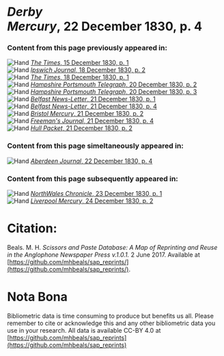 # *Derby Mercury*, 22 December 1830, p. 4  
  
### Content from this page previously appeared in:  
![Hand](http://scissorsandpaste.net/wp-content/uploads/2017/06/smallhandpointer.png) [*The Times*, 15 December 1830, p. 1](https://mhbeals.github.io/sap_html/The-Times/The-Times-15-December-1830-p-1)  
![Hand](http://scissorsandpaste.net/wp-content/uploads/2017/06/smallhandpointer.png) [*Ipswich Journal*, 18 December 1830, p. 2](https://mhbeals.github.io/sap_html/Ipswich-Journal/Ipswich-Journal-18-December-1830-p-2)  
![Hand](http://scissorsandpaste.net/wp-content/uploads/2017/06/smallhandpointer.png) [*The Times*, 18 December 1830, p. 1](https://mhbeals.github.io/sap_html/The-Times/The-Times-18-December-1830-p-1)  
![Hand](http://scissorsandpaste.net/wp-content/uploads/2017/06/smallhandpointer.png) [*Hampshire Portsmouth Telegraph*, 20 December 1830, p. 2](https://mhbeals.github.io/sap_html/Hampshire-Portsmouth-Telegraph/Hampshire-Portsmouth-Telegraph-20-December-1830-p-2)  
![Hand](http://scissorsandpaste.net/wp-content/uploads/2017/06/smallhandpointer.png) [*Hampshire Portsmouth Telegraph*, 20 December 1830, p. 3](https://mhbeals.github.io/sap_html/Hampshire-Portsmouth-Telegraph/Hampshire-Portsmouth-Telegraph-20-December-1830-p-3)  
![Hand](http://scissorsandpaste.net/wp-content/uploads/2017/06/smallhandpointer.png) [*Belfast News-Letter*, 21 December 1830, p. 1](https://mhbeals.github.io/sap_html/Belfast-News-Letter/Belfast-News-Letter-21-December-1830-p-1)  
![Hand](http://scissorsandpaste.net/wp-content/uploads/2017/06/smallhandpointer.png) [*Belfast News-Letter*, 21 December 1830, p. 4](https://mhbeals.github.io/sap_html/Belfast-News-Letter/Belfast-News-Letter-21-December-1830-p-4)  
![Hand](http://scissorsandpaste.net/wp-content/uploads/2017/06/smallhandpointer.png) [*Bristol Mercury*, 21 December 1830, p. 2](https://mhbeals.github.io/sap_html/Bristol-Mercury/Bristol-Mercury-21-December-1830-p-2)  
![Hand](http://scissorsandpaste.net/wp-content/uploads/2017/06/smallhandpointer.png) [*Freeman's Journal*, 21 December 1830, p. 4](https://mhbeals.github.io/sap_html/Freeman's-Journal/Freeman's-Journal-21-December-1830-p-4)  
![Hand](http://scissorsandpaste.net/wp-content/uploads/2017/06/smallhandpointer.png) [*Hull Packet*, 21 December 1830, p. 2](https://mhbeals.github.io/sap_html/Hull-Packet/Hull-Packet-21-December-1830-p-2)  
  
### Content from this page simeltaneously appeared in:  
![Hand](http://scissorsandpaste.net/wp-content/uploads/2017/06/smallhandpointer.png) [*Aberdeen Journal*, 22 December 1830, p. 4](https://mhbeals.github.io/sap_html/Aberdeen-Journal/Aberdeen-Journal-22-December-1830-p-4)  
  
### Content from this page subsequently appeared in:  
![Hand](http://scissorsandpaste.net/wp-content/uploads/2017/06/smallhandpointer.png) [*NorthWales Chronicle*, 23 December 1830, p. 1](https://mhbeals.github.io/sap_html/NorthWales-Chronicle/NorthWales-Chronicle-23-December-1830-p-1)  
![Hand](http://scissorsandpaste.net/wp-content/uploads/2017/06/smallhandpointer.png) [*Liverpool Mercury*, 24 December 1830, p. 2](https://mhbeals.github.io/sap_html/Liverpool-Mercury/Liverpool-Mercury-24-December-1830-p-2)  


# Citation: 

Beals. M. H. *Scissors and Paste Database: A Map of Reprinting and Reuse in the Anglophone Newspaper Press v.1.0.1.* 2 June 2017. Available at [https://github.com/mhbeals/sap_reprints/](https://github.com/mhbeals/sap_reprints/). 

# Nota Bona

Bibliometric data is time consuming to produce but benefits us all. Please remember to cite or acknowledge this and any other bibliometric data you use in your research. All data is available CC-BY 4.0 at [https://github.com/mhbeals/sap_reprints](https://github.com/mhbeals/sap_reprints)